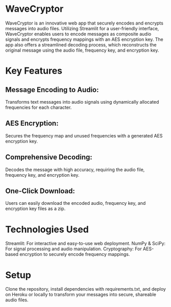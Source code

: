 # WaveCryptor
WaveCryptor is an innovative web app that securely encodes and encrypts messages into audio files. Utilizing Streamlit for a user-friendly interface, WaveCryptor enables users to encode messages as composite audio signals and encrypts frequency mappings with an AES encryption key. The app also offers a streamlined decoding process, which reconstructs the original message using the audio file, frequency key, and encryption key.

# Key Features
## Message Encoding to Audio:
Transforms text messages into audio signals using dynamically allocated frequencies for each character.
## AES Encryption: 
Secures the frequency map and unused frequencies with a generated AES encryption key.
## Comprehensive Decoding: 
Decodes the message with high accuracy, requiring the audio file, frequency key, and encryption key.
## One-Click Download: 
Users can easily download the encoded audio, frequency key, and encryption key files as a zip.

# Technologies Used
Streamlit: For interactive and easy-to-use web deployment.
NumPy & SciPy: For signal processing and audio manipulation.
Cryptography: For AES-based encryption to securely encode frequency mappings.
# Setup
Clone the repository, install dependencies with requirements.txt, and deploy on Heroku or locally to transform your messages into secure, shareable audio files.
